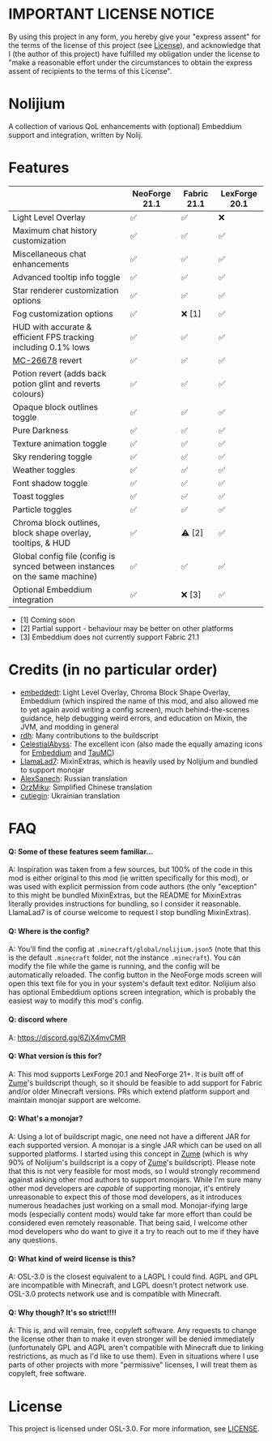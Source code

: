 # IMPORTANT LICENSE NOTICE

By using this project in any form, you hereby give your "express assent" for the terms of the license of this project (see [License](#license)), and acknowledge that I (the author of this project) have fulfilled my obligation under the license to "make a reasonable effort under the circumstances to obtain the express assent of recipients to the terms of this License".

# Nolijium

A collection of various QoL enhancements with (optional) Embeddium support and integration, written by Nolij.

# Features

|                                                                             | NeoForge 21.1 | Fabric 21.1 | LexForge 20.1 |
|-----------------------------------------------------------------------------|---------------|-------------|---------------|
| Light Level Overlay                                                         | ✅             | ✅           | ❌             |
| Maximum chat history customization                                          | ✅             | ✅           | ✅             |
| Miscellaneous chat enhancements                                             | ✅             | ✅           | ✅             |
| Advanced tooltip info toggle                                                | ✅             | ✅           | ✅             |
| Star renderer customization options                                         | ✅             | ✅           | ✅             |
| Fog customization options                                                   | ✅             | ❌ [1]       | ✅             |
| HUD with accurate & efficient FPS tracking including 0.1% lows              | ✅             | ✅           | ✅             |
| [MC-26678](https://bugs.mojang.com/browse/MC-26678) revert                  | ✅             | ✅           | ✅             |
| Potion revert (adds back potion glint and reverts colours)                  | ✅             | ✅           | ✅             |
| Opaque block outlines toggle                                                | ✅             | ✅           | ✅             |
| Pure Darkness                                                               | ✅             | ✅           | ✅             |
| Texture animation toggle                                                    | ✅             | ✅           | ✅             |
| Sky rendering toggle                                                        | ✅             | ✅           | ✅             |
| Weather toggles                                                             | ✅             | ✅           | ✅             |
| Font shadow toggle                                                          | ✅             | ✅           | ✅             |
| Toast toggles                                                               | ✅             | ✅           | ✅             |
| Particle toggles                                                            | ✅             | ✅           | ✅             |
| Chroma block outlines, block shape overlay, tooltips, & HUD                 | ✅             | ⚠ [2]       | ✅             |
| Global config file (config is synced between instances on the same machine) | ✅             | ✅           | ✅             |
| Optional Embeddium integration                                              | ✅             | ❌ [3]       | ✅             |

- [1] Coming soon
- [2] Partial support - behaviour may be better on other platforms
- [3] Embeddium does not currently support Fabric 21.1

# Credits (in no particular order)

- [embeddedt](https://github.com/embeddedt): Light Level Overlay, Chroma Block Shape Overlay, Embeddium (which inspired the name of this mod, and also allowed me to yet again avoid writing a config screen), much behind-the-scenes guidance, help debugging weird errors, and education on Mixin, the JVM, and modding in general
- [rdh](https://github.com/rhysdh540): Many contributions to the buildscript
- [CelestialAbyss](https://github.com/CelestialAbyss): The excellent icon (also made the equally amazing icons for [Embeddium](https://github.com/embeddedt/embeddium) and [TauMC](https://github.com/TauMC))
- [LlamaLad7](https://github.com/LlamaLad7): MixinExtras, which is heavily used by Nolijium and bundled to support monojar
- [AlexSanech](https://github.com/Alexander317): Russian translation
- [OrzMiku](https://github.com/OrzMiku): Simplified Chinese translation
- [cutiegin](https://github.com/cutiegin): Ukrainian translation

# FAQ

#### Q: Some of these features seem familiar...

A: Inspiration was taken from a few sources, but 100% of the code in this mod is either original to this mod (ie written specifically for this mod), or was used with explicit permission from code authors (the only "exception" to this might be bundled MixinExtras, but the README for MixinExtras literally provides instructions for bundling, so I consider it reasonable. LlamaLad7 is of course welcome to request I stop bundling MixinExtras).

#### Q: Where is the config?

A: You'll find the config at `.minecraft/global/nolijium.json5` (note that this is the default `.minecraft` folder, not the instance `.minecraft`). You can modify the file while the game is running, and the config will be automatically reloaded. The config button in the NeoForge mods screen will open this text file for you in your system's default text editor. Nolijium also has optional Embeddium options screen integration, which is probably the easiest way to modify this mod's config.

#### Q: discord where
A: https://discord.gg/6ZjX4mvCMR

#### Q: What version is this for?

A: This mod supports LexForge 20.1 and NeoForge 21+. It is built off of [Zume](https://github.com/Nolij/Zume)'s buildscript though, so it should be feasible to add support for Fabric and/or older Minecraft versions. PRs which extend platform support and maintain monojar support are welcome.

#### Q: What's a monojar?

A: Using a lot of buildscript magic, one need not have a different JAR for each supported version. A monojar is a single JAR which can be used on all supported platforms. I started using this concept in [Zume](https://github.com/Nolij/Zume) (which is why 90% of Nolijium's buildscript is a copy of [Zume](https://github.com/Nolij/Zume)'s buildscript). Please note that this is not very feasible for most mods, so I would strongly recommend against asking other mod authors to support monojars. While I'm sure many other mod developers are _capable_ of supporting monojar, it's entirely unreasonable to expect this of those mod developers, as it introduces numerous headaches just working on a small mod. Monojar-ifying large mods (especially content mods) would take far more effort than could be considered even remotely reasonable. That being said, I welcome other mod developers who do want to give it a try to reach out to me if they have any questions.

#### Q: What kind of weird license is this?

A: OSL-3.0 is the closest equivalent to a LAGPL I could find. AGPL and GPL are incompatible with Minecraft, and LGPL doesn't protect network use. OSL-3.0 protects network use and is compatible with Minecraft.

#### Q: Why though? It's so strict!!!!

A: This is, and will remain, free, copyleft software. Any requests to change the license other than to make it even stronger will be denied immediately (unfortunately GPL and AGPL aren't compatible with Minecraft due to linking restrictions, as much as I'd like to use them). Even in situations where I use parts of other projects with more "permissive" licenses, I will treat them as copyleft, free software.

# License

This project is licensed under OSL-3.0. For more information, see [LICENSE](LICENSE).
